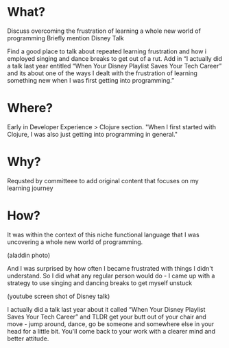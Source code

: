 # What?
Discuss overcoming the frustration of learning a whole new world of programming
Briefly mention Disney Talk

Find a good place to talk about repeated learning frustration and how i employed singing and dance breaks to get out of a rut. Add in “I actually did a talk last year entitled “When Your Disney Playlist Saves Your Tech Career” and its about one of the ways I dealt with the frustration of learning something new when I was first getting into programming.”

# Where?

Early in Developer Experience > Clojure section.
"When I first started with Clojure, I was also just getting into programming in general."

# Why?

Requsted by committeee to add original content that focuses on my learning journey

# How?

It was within the context of this niche functional language that I was uncovering a whole new world of programming.

(aladdin photo)

And I was surprised by how often I became frustrated with things I didn't understand. So I did what any regular person would do - I came up with a strategy to use singing and dancing breaks to get myself unstuck

(youtube screen shot of Disney talk)

I actually did a talk last year about it called “When Your Disney Playlist Saves Your Tech Career” and TLDR get your butt out of your chair and move - jump around, dance, go be someone and somewhere else in your head for a little bit. You'll come back to your work with a clearer mind and better attitude.